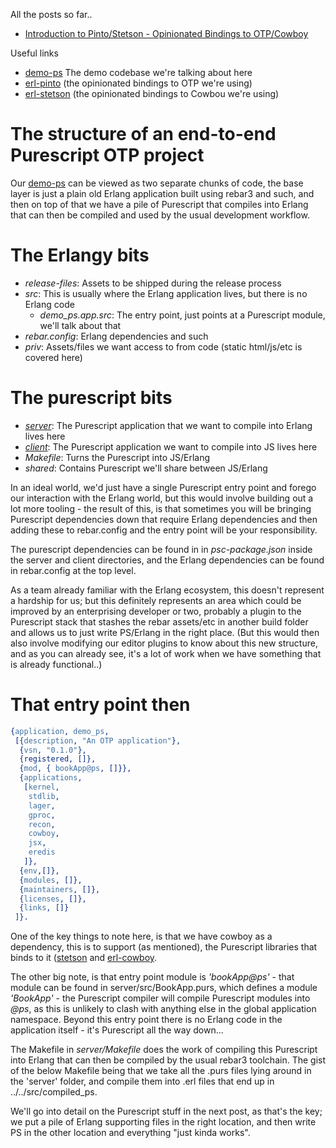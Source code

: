 All the posts so far..

- [Introduction to Pinto/Stetson - Opinionated Bindings to OTP/Cowboy](/entries/introducing-pinto-and-stetson---opinionated-purescript-bindings-to-otp-and-cowboy.html)

Useful links

- [demo-ps](https://github.com/id3as/demo-ps) The demo codebase we're talking about here
- [erl-pinto](https://github.com/id3as/purescript-erl-pinto) (the opinionated bindings to OTP we're using)
- [erl-stetson](https://github.com/id3as/purescript-erl-stetson) (the opinionated bindings to Cowbou we're using)


The structure of an end-to-end Purescript OTP project
==

Our [demo-ps](https://github.com/id3as/demo-ps) can be viewed as two separate chunks of code, the base layer is just a plain old Erlang application built using rebar3 and such, and then on top of that we have a pile of Purescript that compiles into Erlang that can then be compiled and used by the usual development workflow.

# The Erlangy bits
- *release-files*: Assets to be shipped during the release process
- *src*: This is usually where the Erlang application lives, but there is no Erlang code
    - *demo_ps.app.src*: The entry point, just points at a Purescript module, we'll talk about that
- *rebar.config*: Erlang dependencies and such
- *priv*: Assets/files we want access to from code (static html/js/etc is covered here)

# The purescript bits
- *[server](https://github.com/id3as/demo-ps/tree/master/server)*: The Purescript application that we want to compile into Erlang lives here
- *[client](https://github.com/id3as/demo-ps/tree/master/client)*: The Purescript application we want to compile into JS lives here
- *Makefile*: Turns the Purescript into JS/Erlang
- *shared*: Contains Purescript we'll share between JS/Erlang

In an ideal world, we'd just have a single Purescript entry point and forego our interaction with the Erlang world, but this would involve building out a lot more tooling - the result of this, is that sometimes you will be bringing Purescript dependencies down that require Erlang dependencies and then adding these to rebar.config and the entry point will be your responsibility.

The purescript dependencies can be found in in *psc-package.json* inside the server and client directories, and the Erlang dependencies can be found in rebar.config at the top level.

As a team already familiar with the Erlang ecosystem, this doesn't represent a hardship for us; but this definitely represents an area which could be improved by an enterprising developer or two, probably a plugin to the Purescript stack that stashes the rebar assets/etc in another build folder and allows us to just write PS/Erlang in the right place. (But this would then also involve modifying our editor plugins to know about this new structure, and as you can already see, it's a lot of work when we have something that is already functional..)

# That entry point then

```erlang
{application, demo_ps,
 [{description, "An OTP application"},
  {vsn, "0.1.0"},
  {registered, []},
  {mod, { bookApp@ps, []}},
  {applications,
   [kernel,
    stdlib,
    lager,
    gproc,
    recon,
    cowboy,
    jsx,
    eredis
   ]},
  {env,[]},
  {modules, []},
  {maintainers, []},
  {licenses, []},
  {links, []}
 ]}.
```

One of the key things to note here, is that we have cowboy as a dependency, this is to support (as mentioned), the Purescript libraries that binds to it ([stetson](https://github.com/id3as/purescript-erl-stetson) and [erl-cowboy](https://github.com/purerl/purescript-erl-cowboy). 

The other big note, is that entry point module is *'bookApp@ps'* - that module can be found in server/src/BookApp.purs, which defines a module *'BookApp'* - the Purescript compiler will compile Purescript modules into *<moduleName>@ps*, as this is unlikely to clash with anything else in the global application namespace. Beyond this entry point there is no Erlang code in the application itself - it's Purescript all the way down...

The Makefile in *server/Makefile* does the work of compiling this Purescript into Erlang that can then be compiled by the usual rebar3 toolchain. The gist of the below Makefile being that we take all the .purs files lying around in the 'server' folder, and compile them into .erl files that end up in ../../src/compiled_ps.

We'll go into detail on the Purescript stuff in the next post, as that's the key; we put a pile of Erlang supporting files in the right location, and then write PS in the other location and everything "just kinda works".
